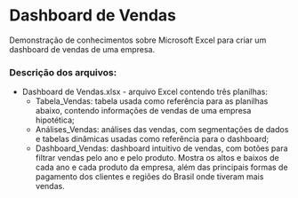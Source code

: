 # Dashboard de Vendas
Demonstração de conhecimentos sobre Microsoft Excel para criar um dashboard de vendas de uma empresa.

### Descrição dos arquivos:
- Dashboard de Vendas.xlsx - arquivo Excel contendo três planilhas: 
  - Tabela_Vendas: tabela usada como referência para as planilhas abaixo, contendo informações de vendas de uma empresa hipotética;
  - Análises_Vendas: análises das vendas, com segmentações de dados e tabelas dinâmicas usadas como referência para o dashboard;
  - Dashboard_Vendas: dashboard intuitivo de vendas, com botões para filtrar vendas pelo ano e pelo produto. Mostra os altos e baixos de cada ano e cada produto da empresa, além das principais formas de pagamento dos clientes e regiões do Brasil onde tiveram mais vendas.
